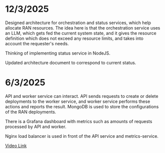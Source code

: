 # 12/3/2025

Designed architecture for orchestration and status services, which help allocate RAN resources. The idea here is that the orchestration service uses an LLM, which gets fed the current system state, and it gives the resource definition which does not exceed any resource limits, and takes into account the requester's needs.

Thinking of implementing status service in NodeJS.

Updated architecture document to correspond to current status.

# 6/3/2025

API and worker service can interact. API sends requests to create or delete deployments to the worker service, and worker service performs these actions and reports the result. MongoDB is used to store the configurations of the RAN deployments.

There is a Grafana dashboard with metrics such as amounts of requests processed by API and worker.

Nginx load balancer is used in front of the API service and metrics-service.

[Video Link](https://unioulu-my.sharepoint.com/:v:/r/personal/ekelhala20_univ_yo_oulu_fi/Documents/2025-03-06%2009-16-29.mp4?csf=1&web=1&e=4DlGO2&nav=eyJyZWZlcnJhbEluZm8iOnsicmVmZXJyYWxBcHAiOiJTdHJlYW1XZWJBcHAiLCJyZWZlcnJhbFZpZXciOiJTaGFyZURpYWxvZy1MaW5rIiwicmVmZXJyYWxBcHBQbGF0Zm9ybSI6IldlYiIsInJlZmVycmFsTW9kZSI6InZpZXcifX0%3D)